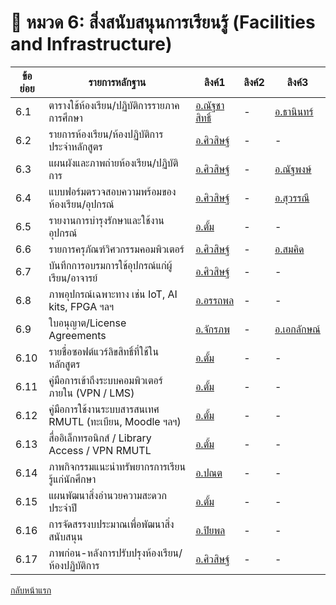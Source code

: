 # 📘 หมวด 6: สิ่งสนับสนุนการเรียนรู้ (Facilities and Infrastructure)

| ข้อย่อย | รายการหลักฐาน                                                | ลิงค์1              | ลิงค์2           | ลิงค์3           |
|---------|----------------------------------------------------------------|----------------------|------------------|------------------|
| 6.1     | ตารางใช้ห้องเรียน/ปฏิบัติการรายภาคการศึกษา                | [อ.ณัฐชาสิทธิ์](https://docs.google.com/document/d/1ATlXGq-RJkWh6iEdj2zfAaYcalVaW9Cf/edit?usp=sharing&ouid=106706146609743392858&rtpof=true&sd=true) | -                | [อ.ธานินทร์](https://livermutlac.sharepoint.com/:f:/s/teams-CPETCRMUTLTak-/EnF9svCurDNOrD07nfh_b4oBjNz72RuoYj4ICoSseM__Jw?e=Cdgtnx) |
| 6.2     | รายการห้องเรียน/ห้องปฏิบัติการประจำหลักสูตร              | [อ.ศิวสิษฐ์](#)       | -                | -                |
| 6.3     | แผนผังและภาพถ่ายห้องเรียน/ปฏิบัติการ                      | [อ.ศิวสิษฐ์](#)       | -                | [อ.ณัฐพงษ์](https://livermutlac.sharepoint.com/:f:/s/teams-CPETCRMUTLTak-/EoqyvJ8U4wNBhLBx8_YRjjIBj3w8DjpnbJ0lZQjnpvio-Q?e=KKXe2r) |
| 6.4     | แบบฟอร์มตรวจสอบความพร้อมของห้องเรียน/อุปกรณ์            | [อ.ศิวสิษฐ์](#)       | -                | [อ.สุวรรณี](https://livermutlac.sharepoint.com/:f:/s/teams-CPETCRMUTLTak-/EsB31hRIRoNPlvxMmv6Q79cB5u7qdwuOd82odHA3oWez8g?e=PoJ7ET) |
| 6.5     | รายงานการบำรุงรักษาและใช้งานอุปกรณ์                      | [อ.ตั้ม](https://docs.google.com/document/d/1KgH87g8cvoo7WkZ74oxWGSlS-DVjwWysc1bk13c7Db8/edit?usp=sharing) | -                | -                |
| 6.6     | รายการครุภัณฑ์วิศวกรรมคอมพิวเตอร์                         | [อ.ศิวสิษฐ์](#)       | -                | [อ.สมคิด](https://livermutlac.sharepoint.com/:f:/s/teams-CPETCRMUTLTak-/EoXwkHFe1rZNmSSvxNFgPQcBsP0CAt4nmQeflSkMYVBXPA?e=dBd97Y) |
| 6.7     | บันทึกการอบรมการใช้อุปกรณ์แก่ผู้เรียน/อาจารย์            | [อ.ศิวสิษฐ์](#)       | -                | -                |
| 6.8     | ภาพอุปกรณ์เฉพาะทาง เช่น IoT, AI kits, FPGA ฯลฯ           | [อ.อรรถพล](https://docs.google.com/document/d/1dxiNLYffjBwvZHLgjmqyD92K26IZcobP/edit?usp=drive_link&ouid=105411940678888241423&rtpof=true&sd=true) | -                | -                |
| 6.9     | ใบอนุญาต/License Agreements                                 | [อ.จักรภพ](#)          | -                | [อ.เอกลักษณ์](https://livermutlac.sharepoint.com/:f:/s/teams-CPETCRMUTLTak-/EqOiNKqypOpOirQlz9xZyAUBKsnxWHdytQWaF3AEweqjLw?e=LGFVCp) |
| 6.10    | รายชื่อซอฟต์แวร์ลิขสิทธิ์ที่ใช้ในหลักสูตร                 | [อ.ตั้ม](https://portal.rmutl.ac.th/) | -                | -                |
| 6.11    | คู่มือการเข้าถึงระบบคอมพิวเตอร์ภายใน (VPN / LMS)         | [อ.ตั้ม](https://arit.rmutl.ac.th/page/how-to) | -                | -                |
| 6.12    | คู่มือการใช้งานระบบสารสนเทศ RMUTL (ทะเบียน, Moodle ฯลฯ) | [อ.ตั้ม](https://arit.rmutl.ac.th/page/how-to) | -                | -                |
| 6.13    | สื่ออิเล็กทรอนิกส์ / Library Access / VPN RMUTL           | [อ.ตั้ม](https://portal.rmutl.ac.th/) | -                | -                |
| 6.14    | ภาพกิจกรรมแนะนำทรัพยากรการเรียนรู้แก่นักศึกษา           | [อ.ปณต](https://drive.google.com/drive/folders/1OmyYUVZ2w2R0TsBiN-fGCRXboT_BrTyY?usp=drive_link) | -                | -                |
| 6.15    | แผนพัฒนาสิ่งอำนวยความสะดวกประจำปี                       | [อ.ตั้ม](https://github.com/CPE-RMUTL/.github/blob/main/profile/evidence/6-facilities/Facility-Development-Plan.md) | -                | -                |
| 6.16    | การจัดสรรงบประมาณเพื่อพัฒนาสิ่งสนับสนุน                  | [อ.ปิยพล](https://engineering.rmutl.ac.th/news/26872-%E0%B8%9B%E0%B8%A3%E0%B8%B0%E0%B8%81%E0%B8%B2%E0%B8%A8-%E0%B9%80%E0%B8%A3%E0%B8%B7%E0%B9%88%E0%B8%AD%E0%B8%87-%E0%B9%80%E0%B8%9C%E0%B8%A2%E0%B9%81%E0%B8%9E%E0%B8%A3%E0%B9%88%E0%B9%81%E0%B8%9C%E0%B8%99%E0%B8%81%E0%B8%B2%E0%B8%A3%E0%B8%88%E0%B8%B1%E0%B8%94%E0%B8%8B%E0%B8%B7%E0%B9%89%E0%B8%AD%E0%B8%88%E0%B8%B1%E0%B8%94%E0%B8%88%E0%B9%89%E0%B8%B2%E0%B8%87-%E0%B8%9B%E0%B8%A3%E0%B8%B0%E0%B8%88%E0%B8%B3%E0%B8%9B%E0%B8%B5%E0%B8%87) | -                | -                |
| 6.17    | ภาพก่อน-หลังการปรับปรุงห้องเรียน/ห้องปฏิบัติการ        | [อ.ศิวสิษฐ์](#)       | -                | -                |

[กลับหน้าแรก](https://github.com/CPE-RMUTL/.github/blob/main/profile/README.md)
